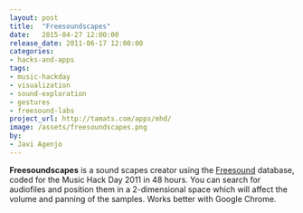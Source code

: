 ```yaml
---
layout: post
title:  "Freesoundscapes"
date:   2015-04-27 12:00:00
release_date: 2011-06-17 12:00:00
categories: 
- hacks-and-apps
tags:
- music-hackday 
- visualization 
- sound-exploration
- gestures
- freesound-labs
project_url: http://tamats.com/apps/mhd/
image: /assets/freesoundscapes.png
by: 
- Javi Agenjo
---
```


**Freesoundscapes** is a sound scapes creator using the [Freesound](http://www.freesound.org) database, coded for the Music Hack Day 2011 in 48 hours. You can search for audiofiles and position them in a 2-dimensional space which will affect the volume and panning of the samples. Works better with Google Chrome.

